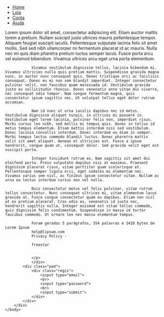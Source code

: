 <html>
    <head>
        <title>Bem vindo</title>
        <link href="css/css.css" rel="stylesheet">
    </head>
    <body>
        <div class="home">
            <ul>
                <li><a href="https://img.freepik.com/fotos-premium/um-close-up-de-um-rosto-de-um-shrek_901003-45817.jpg?w=2000">Home</a></li>
                <li><a href="https://img.freepik.com/fotos-premium/um-close-up-de-um-rosto-de-um-shrek_901003-45817.jpg?w=2000">Loja</a></li>
                <li><a href="https://img.freepik.com/fotos-premium/um-close-up-de-um-rosto-de-um-shrek_901003-45817.jpg?w=2000">Conta</a></li>
                <li><a href="https://img.freepik.com/fotos-premium/um-close-up-de-um-rosto-de-um-shrek_901003-45817.jpg?w=2000">Ajuda</a></li>
            </ul>
        </div>
        <div class="background">
            <div class="texto">
            <p>Lorem ipsum dolor sit amet, consectetur adipiscing elit. Etiam auctor mattis lorem a pretium. Nullam suscipit justo ultrices mauris pellentesque tempor. Aliquam feugiat suscipit iaculis. Pellentesque vulputate lacinia felis sit amet mollis. Sed sed nibh ullamcorper mi fermentum placerat id ac mauris. Nulla nec mi quis diam pharetra pretium luctus semper lacus. Fusce porta arcu vel euismod bibendum. Vivamus ultrices arcu eget urna porta elementum.

                Vivamus vestibulum dignissim tellus, lacinia bibendum mi. Vivamus ultricies nulla quis pretium mattis. Suspendisse gravida magna nunc, in auctor nunc consequat quis. Donec tristique orci ac facilisis consequat. Donec eu mi non sem blandit imperdiet. Integer consectetur pulvinar velit, non faucibus quam malesuada id. Vestibulum gravida justo eu sollicitudin rhoncus. Donec venenatis ante vitae dui viverra, nec consequat odio tempor. Nam congue fermentum magna, quis consectetur ipsum sagittis nec. Ut volutpat tellus eget dolor rutrum accumsan.
                
                Nam id nunc ut urna iaculis dapibus nec id metus. Vestibulum dignissim aliquet turpis, in ultrices mi posuere in. Vestibulum eget lorem lacinia, pulvinar felis non, imperdiet risus. Morbi cursus leo nibh, sed mollis mi tempus quis. Donec in tellus id metus tempus elementum. Etiam mattis interdum nisi sed vestibulum. Donec lacinia convallis interdum. Donec interdum eu diam in semper. Morbi tempus lectus commodo blandit luctus. Donec pharetra mattis velit sit amet aliquet. Aenean et ultricies est. Fusce a ipsum hendrerit, congue quam ut, consequat dolor. Sed gravida velit eget est suscipit porta.
                
                Integer tincidunt rutrum ex. Nam sagittis sit amet dui eleifend porta. Proin vulputate dapibus nisi at maximus. Praesent dignissim placerat risus, vitae porttitor quam scelerisque et. Pellentesque semper ligula orci, eget sodales mi elementum nec. Vivamus varius sem nisl, ac finibus ipsum consectetur vitae. Nullam ac urna eu lectus interdum cursus non vel nulla.
                
                Duis consectetur metus vel felis pulvinar, vitae rutrum tellus consectetur. Nunc consequat ultrices mi, vitae elementum lacus gravida at. Fusce congue consectetur quam eu dapibus. Etiam non nisl at ex pretium placerat. Cras odio ex, venenatis id justo nec, hendrerit sagittis nulla. Integer euismod est vitae tellus commodo, quis dignissim felis condimentum. Suspendisse in massa id tortor faucibus commodo. Ut ornare leo nec massa elementum tempus.
                
                Foram gerados 5 parágrafos, 354 palavras e 2410 bytes de Lorem Ipsum
                help@lipsum.com
                Privacy Policy · 
                
                freestar
                
                
                </p>
                </div>
            <div class="pad">
                <div class="regis">
                    <input type="email">
                    <br>
                    <input type="password">
                    <br>
                    <input type="submit">
                </div>
            </div>
        </div>
    </body>
